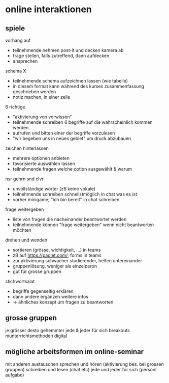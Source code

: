 # online interaktionen

## spiele

vorhang auf
- teilnehmende nehmen post-it und decken kamera ab
- frage stellen, falls zutreffend, dann aufdecken
- ansprechen

schema X
- teilnehmende schema aufzeichnen lassen (wie tabelle)
- in diesem format kann während des kurses zusammenfassung geschrieben werden
- notiz machen, in einer zeile

6 richtige
- "aktivierung von vorwissen"
- teilnehmende schreiben 6 begriffe auf die wahrscheinlich kommen werden
- aufrufen und bitten einer der begriffe vorzulesen
- "wir begeben uns in neues gebiet" um druck abzubauen

zeichen hinterlassen
- mehrere optionen anbieten
- favorisierte auswählen lassen
- teilnehmende fragen welche option ausgewählt & warum

nsr gehrn snd clvr
- unvollständige wörter (zB keine vokale)
- teilnehmende schreiben schnellstmöglich in chat was es ist
- vorher minigame; "ich bin bereit" in chat schreiben

frage weitergeben
- liste von fragen die nacheinander beantwortet werden
- teilnehmende können "frage weitergeben" wenn nicht beantworten möchten

drehen und wenden
- sortieren (grösse, wichtigkeit, ...) in teams
- zB auf https://padlet.com/; forms in teams
- zur aktivierung schwacher studierender, helfen untereinander
- gruppenlösung, weniger als einzelperon
- gut für grosse gruppen

stichwortsalat
- begriffe gegenseitig erklären
- dann andere ergänzen weitere infos
- -> ähnliches konzept um fragen zu beantworten

## grosse gruppen

je grösser desto gehemmter
jede & jeder für sich
breakouts
munterrichtsmethoden digital

## mögliche arbeitsformen im online-seminar

mit anderen austauschen
sprechen und hören (aktivierung bes. bei grossen gruppen)
schreiben und lesen (chat etc)
jede und jeder für sich (persönl. aufgabe)

